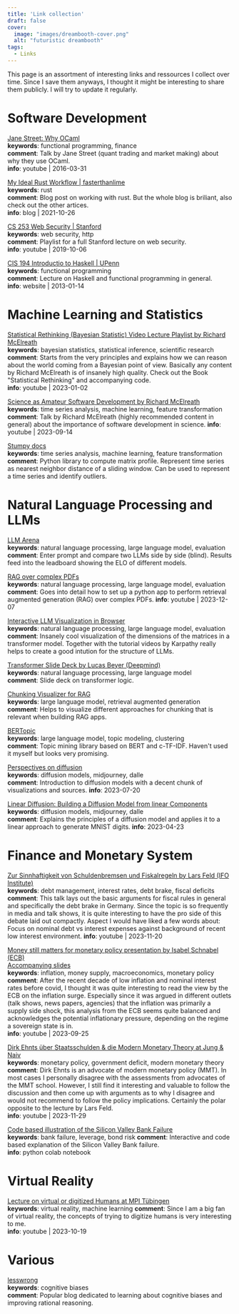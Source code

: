 ```yaml
---
title: 'Link collection'
draft: false
cover:
  image: "images/dreambooth-cover.png"
  alt: "futuristic dreambooth"
tags: 
  - Links
---
```


This page is an assortment of interesting links and ressources I collect over time.
Since I save them anyways, I thought it might be interesting to share them publicly.
I will try to update it regularly.

# Software Development
[Jane Street: Why OCaml](https://www.youtube.com/watch?v=v1CmGbOGb2I)  
**keywords**: functional programming, finance  
**comment**: Talk by Jane Street (quant trading and market making) about why they use OCaml.  
**info**: youtube | 2016-03-31  

[My Ideal Rust Workflow | fasterthanlime](https://fasterthanli.me/articles/my-ideal-rust-workflow)  
**keywords**: rust  
**comment**: Blog post on working with rust. But the whole blog is briliant, also check out the other artices.  
**info**: blog | 2021-10-26  

[CS 253 Web Security | Stanford](https://www.youtube.com/playlist?list=PL1y1iaEtjSYiiSGVlL1cHsXN_kvJOOhu-)  
**keywords**: web security, http  
**comment**: Playlist for a full Stanford lecture on web security.  
**info**: youtube | 2019-10-06  

[CIS 194 Introductio to Haskell | UPenn](https://www.seas.upenn.edu/~cis1940/spring13/lectures.html)  
**keywords**: functional programming  
**comment**: Lecture on Haskell and functional programming in general.  
**info**: website | 2013-01-14  


# Machine Learning and Statistics

[Statistical Rethinking (Bayesian Statistic) Video Lecture Playlist by Richard McElreath](https://www.youtube.com/playlist?list=PLDcUM9US4XdPz-KxHM4XHt7uUVGWWVSus)    
**keywords**: bayesian statistics, statistical inference, scientific research  
**comment**: Starts from the very principles and explains how we can reason about the world coming from a Bayesian point of view.
Basically any content by Richard McElreath is of insanely high quality. Check out the Book "Statistical Rethinking" and accompanying code.  
**info**: youtube | 2023-01-02  

[Science as Amateur Software Development by Richard McElreath](https://stumpy.readthedocs.io/en/latest/index.html)  
**keywords**: time series analysis, machine learning, feature transformation  
**comment**: Talk by Richard McElreath (highly recommended content in general) about the importance of software development in science.
**info**: youtube | 2023-09-14  

[Stumpy docs](https://stumpy.readthedocs.io/en/latest/index.html)  
**keywords**: time series analysis, machine learning, feature transformation  
**comment**: Python library to compute matrix profile. Represent time series as nearest neighbor distance of a sliding window. Can be used to represent a time series and identify outliers.


# Natural Language Processing and LLMs

[LLM Arena](https://chat.lmsys.org/)  
**keywords**: natural language processing, large language model, evaluation  
**comment**: Enter prompt and compare two LLMs side by side (blind). Results feed into the leadboard showing the ELO of different models.

[RAG over complex PDFs](https://www.youtube.com/watch?v=oa82yoJ6zYc)  
**keywords**: natural language processing, large language model, evaluation  
**comment**: Goes into detail how to set up a python app to perform retrieval augmented generation (RAG) over complex PDFs.
**info**: youtube | 2023-12-07  

[Interactive LLM Visualization in Browser](https://bbycroft.net/llm)  
**keywords**: natural language processing, large language model, evaluation  
**comment**: Insanely cool visualization of the dimensions of the matrices in a transformer model. Together with the tutorial videos by Karpathy really helps to create a good intution for the structure of LLMs.

[Transformer Slide Deck by Lucas Beyer (Deepmind)](lucasb.eyer.be/transformer)  
**keywords**: natural language processing, large language model  
**comment**: Slide deck on transformer logic.

[Chunking Visualizer for RAG](https://chunkviz.up.railway.app/)  
**keywords**: large language model, retrieval augmented generation  
**comment**: Helps to visualize different approaches for chunking that is relevant when building RAG apps.

[BERTopic](https://maartengr.github.io/BERTopic/index.html)  
**keywords**: large language model, topic modeling, clustering  
**comment**: Topic mining library based on BERT and c-TF-IDF. Haven't used it myself but looks very promising.

[Perspectives on diffusion](https://sander.ai/2023/07/20/perspectives.html)  
**keywords**: diffusion models, midjourney, dalle  
**comment**: Introduction to diffusion models with a decent chunk of visualizations and sources.
**info**: 2023-07-20

[Linear Diffusion: Building a Diffusion Model from linear Components](https://www.countbayesie.com/blog/2023/4/21/linear-diffusion)  
**keywords**: diffusion models, midjourney, dalle  
**comment**: Explains the principles of a diffusion model and applies it to a linear approach to generate MNIST digits.
**info**: 2023-04-23


# Finance and Monetary System
[Zur Sinnhaftigkeit von Schuldenbremsen und Fiskalregeln by Lars Feld (IFO Institute)](https://www.youtube.com/watch?v=EwxK5Rx7Kv4)  
**keywords**: debt management, interest rates, debt brake, fiscal deficits  
**comment**: This talk lays out the basic arguments for fiscal rules in general and specifically the debt brake in Germany. Since the topic is so frequently in media and talk shows, it is quite interesting to have the pro side of this debate laid out compactly. Aspect I would have liked a few words about: Focus on nominal debt vs interest expenses against background of recent low interest environment.
**info**: youtube | 2023-11-20  

[Money still matters for monetary policy presentation by Isabel Schnabel (ECB)](https://www.ecb.europa.eu/press/key/date/2023/html/ecb.sp230925_1~7ad8ef22e2.en.html)  
[Accompanying slides](https://www.ecb.europa.eu/press/key/date/2023/html/ecb.sp230925_1_annex~ffad9c5321.en.pdf)  
**keywords**: inflation, money supply, macroeconomics, monetary policy  
**comment**: After the recent decade of low inflation and nominal interest rates before covid, I thought it was quite interesting to read the view by the ECB on the inflation surge. Especially since it was argued in different outlets (talk shows, news papers, agencies) that the inflation was primarily a supply side shock, this analysis from the ECB seems quite balanced and acknowledges the potential inflationary pressure, depending on the regime a sovereign state is in.  
**info**: youtube | 2023-09-25  

[Dirk Ehnts über Staatsschulden & die Modern Monetary Theory at Jung & Naiv](https://www.youtube.com/watch?v=wp1j11cmHbk)  
**keywords**: monetary policy, government deficit, modern monetary theory  
**comment**: Dirk Ehnts is an advocate of modern monetary policy (MMT). In most cases I personally disagree with the assessments from advocates of the MMT school. However, I still find it interesting and valuable to follow the discussion and then come up with arguments as to why I disagree and would not recommend to follow the policy implications. Certainly the polar opposite to the lecture by Lars Feld.  
**info**: youtube | 2023-11-29  

[Code based illustration of the Silicon Valley Bank Failure](https://colab.research.google.com/drive/15uxrAeCCL327kWH9N0X-ogKwf2zErjP5)  
**keywords**: bank failure, leverage, bond risk
**comment**: Interactive and code based explanation of the Silicon Valley Bank failure.  
**info**: python colab notebook


# Virtual Reality

[Lecture on virtual or digitized Humans at MPI Tübingen](https://www.youtube.com/playlist?list=PL05umP7R6ij13it8Rptqo7lycHozvzCJn)  
**keywords**: virtual reality, machine learning
**comment**: Since I am a big fan of virtual reality, the concepts of trying to digitize humans is very interesting to me.  
**info**: youtube | 2023-10-19  


# Various

[lesswrong ](https://www.lesswrong.com/rationality)  
**keywords**: cognitive biases  
**comment**: Popular blog dedicated to learning about cognitive biases and improving rational reasoning.  

